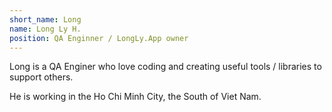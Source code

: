 ```yaml
---
short_name: Long
name: Long Ly H.
position: QA Enginner / LongLy.App owner
---
```


Long is a QA Enginer who love coding and creating useful tools / libraries to support others.  
  
He is working in the Ho Chi Minh City, the South of Viet Nam.
